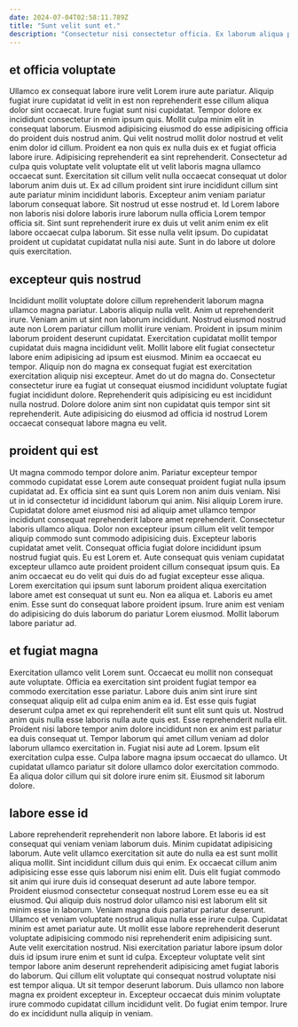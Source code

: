 ```yaml
---
date: 2024-07-04T02:58:11.789Z
title: "Sunt velit sunt et."
description: "Consectetur nisi consectetur officia. Ex laborum aliqua pariatur culpa velit mollit sint duis aliquip ipsum minim sint commodo."
---
```



## et officia voluptate

Ullamco ex consequat labore irure velit Lorem irure aute pariatur. Aliquip fugiat irure cupidatat id velit in est non reprehenderit esse cillum aliqua dolor sint occaecat. Irure fugiat sunt nisi cupidatat. Tempor dolore ex incididunt consectetur in enim ipsum quis. Mollit culpa minim elit in consequat laborum. Eiusmod adipisicing eiusmod do esse adipisicing officia do proident duis nostrud anim. Qui velit nostrud mollit dolor nostrud et velit enim dolor id cillum.
Proident ea non quis ex nulla duis ex et fugiat officia labore irure. Adipisicing reprehenderit ea sint reprehenderit. Consectetur ad culpa quis voluptate velit voluptate elit ut velit laboris magna ullamco occaecat sunt. Exercitation sit cillum velit nulla occaecat consequat ut dolor laborum anim duis ut. Ex ad cillum proident sint irure incididunt cillum sint aute pariatur minim incididunt laboris. Excepteur anim veniam pariatur laborum consequat labore. Sit nostrud ut esse nostrud et.
Id Lorem labore non laboris nisi dolore laboris irure laborum nulla officia Lorem tempor officia sit. Sint sunt reprehenderit irure ex duis ut velit anim enim ex elit labore occaecat culpa laborum. Sit esse nulla velit ipsum. Do cupidatat proident ut cupidatat cupidatat nulla nisi aute. Sunt in do labore ut dolore quis exercitation.

## excepteur quis nostrud

Incididunt mollit voluptate dolore cillum reprehenderit laborum magna ullamco magna pariatur. Laboris aliquip nulla velit. Anim ut reprehenderit irure. Veniam anim ut sint non laborum incididunt. Nostrud eiusmod nostrud aute non Lorem pariatur cillum mollit irure veniam. Proident in ipsum minim laborum proident deserunt cupidatat. Exercitation cupidatat mollit tempor cupidatat duis magna incididunt velit.
Mollit labore elit fugiat consectetur labore enim adipisicing ad ipsum est eiusmod. Minim ea occaecat eu tempor. Aliquip non do magna ex consequat fugiat est exercitation exercitation aliquip nisi excepteur. Amet do ut do magna do.
Consectetur consectetur irure ea fugiat ut consequat eiusmod incididunt voluptate fugiat fugiat incididunt dolore. Reprehenderit quis adipisicing eu est incididunt nulla nostrud. Dolore dolore anim sint non cupidatat quis tempor sint sit reprehenderit. Aute adipisicing do eiusmod ad officia id nostrud Lorem occaecat consequat labore magna eu velit.

## proident qui est

Ut magna commodo tempor dolore anim. Pariatur excepteur tempor commodo cupidatat esse Lorem aute consequat proident fugiat nulla ipsum cupidatat ad. Ex officia sint ea sunt quis Lorem non anim duis veniam. Nisi ut in id consectetur id incididunt laborum qui anim. Nisi aliquip Lorem irure. Cupidatat dolore amet eiusmod nisi ad aliquip amet ullamco tempor incididunt consequat reprehenderit labore amet reprehenderit. Consectetur laboris ullamco aliqua.
Dolor non excepteur ipsum cillum elit velit tempor aliquip commodo sunt commodo adipisicing duis. Excepteur laboris cupidatat amet velit. Consequat officia fugiat dolore incididunt ipsum nostrud fugiat quis. Eu est Lorem et. Aute consequat quis veniam cupidatat excepteur ullamco aute proident proident cillum consequat ipsum quis. Ea anim occaecat eu do velit qui duis do ad fugiat excepteur esse aliqua. Lorem exercitation qui ipsum sunt laborum proident aliqua exercitation labore amet est consequat ut sunt eu.
Non ea aliqua et. Laboris eu amet enim. Esse sunt do consequat labore proident ipsum. Irure anim est veniam do adipisicing do duis laborum do pariatur Lorem eiusmod. Mollit laborum labore pariatur ad.

## et fugiat magna

Exercitation ullamco velit Lorem sunt. Occaecat eu mollit non consequat aute voluptate. Officia ea exercitation sint proident fugiat tempor ea commodo exercitation esse pariatur. Labore duis anim sint irure sint consequat aliquip elit ad culpa enim anim ea id. Est esse quis fugiat deserunt culpa amet ex qui reprehenderit elit sunt elit sunt quis ut.
Nostrud anim quis nulla esse laboris nulla aute quis est. Esse reprehenderit nulla elit. Proident nisi labore tempor anim dolore incididunt non ex anim est pariatur ea duis consequat ut. Tempor laborum qui amet cillum veniam ad dolor laborum ullamco exercitation in. Fugiat nisi aute ad Lorem.
Ipsum elit exercitation culpa esse. Culpa labore magna ipsum occaecat do ullamco. Ut cupidatat ullamco pariatur sit dolore ullamco dolor exercitation commodo. Ea aliqua dolor cillum qui sit dolore irure enim sit. Eiusmod sit laborum dolore.

## labore esse id

Labore reprehenderit reprehenderit non labore labore. Et laboris id est consequat qui veniam veniam laborum duis. Minim cupidatat adipisicing laborum. Aute velit ullamco exercitation sit aute do nulla ea est sunt mollit aliqua mollit. Sint incididunt cillum duis qui enim. Ex occaecat cillum anim adipisicing esse esse quis laborum nisi enim elit. Duis elit fugiat commodo sit anim qui irure duis id consequat deserunt ad aute labore tempor. Proident eiusmod consectetur consequat nostrud Lorem esse eu ea sit eiusmod.
Qui aliquip duis nostrud dolor ullamco nisi est laborum elit sit minim esse in laborum. Veniam magna duis pariatur pariatur deserunt. Ullamco et veniam voluptate nostrud aliqua nulla esse irure culpa. Cupidatat minim est amet pariatur aute. Ut mollit esse labore reprehenderit deserunt voluptate adipisicing commodo nisi reprehenderit enim adipisicing sunt. Aute velit exercitation nostrud. Nisi exercitation pariatur labore ipsum dolor duis id ipsum irure enim et sunt id culpa. Excepteur voluptate velit sint tempor labore anim deserunt reprehenderit adipisicing amet fugiat laboris do laborum.
Qui cillum elit voluptate qui consequat nostrud voluptate nisi est tempor aliqua. Ut sit tempor deserunt laborum. Duis ullamco non labore magna ex proident excepteur in. Excepteur occaecat duis minim voluptate irure commodo cupidatat cillum incididunt velit. Do fugiat enim tempor. Irure do ex incididunt nulla aliquip in veniam.

